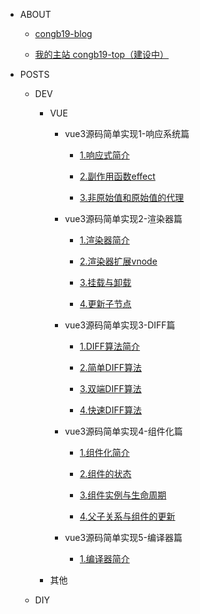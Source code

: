 - ABOUT

  - [congb19-blog](/)

  - [我的主站 congb19-top（建设中）](http://www.congb19.com)

- POSTS

  - DEV

    - VUE

      - vue3源码简单实现1-响应系统篇

        - [1.响应式简介](src/vue/vue3源码简单实现1-响应系统篇/1.响应式简介.md)

        - [2.副作用函数effect](src/vue/vue3源码简单实现1-响应系统篇/2.副作用函数effect.md)

        - [3.非原始值和原始值的代理](src/vue/vue3源码简单实现1-响应系统篇/3.非原始值和原始值的代理.md)

      - vue3源码简单实现2-渲染器篇

        - [1.渲染器简介](src/vue/vue3源码简单实现2-渲染器篇/1.渲染器简介.md)

        - [2.渲染器扩展vnode](src/vue/vue3源码简单实现2-渲染器篇/2.渲染器扩展vnode.md)

        - [3.挂载与卸载](src/vue/vue3源码简单实现2-渲染器篇/3.挂载与卸载.md)

        - [4.更新子节点](src/vue/vue3源码简单实现2-渲染器篇/4.更新子节点.md)

      - vue3源码简单实现3-DIFF篇

        - [1.DIFF算法简介](src/vue/vue3源码简单实现3-DIFF篇/1.DIFF算法简介.md)

        - [2.简单DIFF算法](src/vue/vue3源码简单实现3-DIFF篇/2.简单DIFF算法.md)

        - [3.双端DIFF算法](src/vue/vue3源码简单实现3-DIFF篇/3.双端DIFF算法.md)

        - [4.快速DIFF算法](src/vue/vue3源码简单实现3-DIFF篇/4.快速DIFF算法.md)

      - vue3源码简单实现4-组件化篇

        - [1.组件化简介](src/vue/vue3源码简单实现4-组件化篇/1.组件化简介.md)

        - [2.组件的状态](src/vue/vue3源码简单实现4-组件化篇/2.组件的状态.md)

        - [3.组件实例与生命周期](src/vue/vue3源码简单实现4-组件化篇/3.组件实例与生命周期.md)

        - [4.父子关系与组件的更新](src/vue/vue3源码简单实现4-组件化篇/4.父子关系与组件的更新.md)

      - vue3源码简单实现5-编译器篇
      
        - [1.编译器简介](src/vue/vue3源码简单实现5-编译器篇/1.编译器简介.md)

    - 其他

      <!-- - [congb19-top API 文档](src/dev/api.md) -->

      <!-- - [mysql 安装、配置、使用](src/dev/mysql.md) -->

      <!-- - [精弘论坛](src/develop/jhlt.md) -->

  - DIY